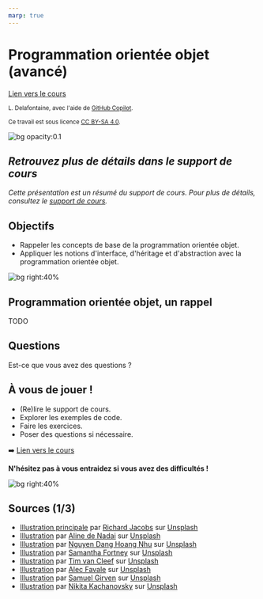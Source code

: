 ```yaml
---
marp: true
---
```


<!--
theme: custom-marp-theme
size: 16:9
paginate: true
author: L. Delafontaine, avec l'aide de GitHub Copilot
title: HEIG-VD ProgServ2 Course - Programmation orientée objet (avancé)
description: Programmation orientée objet (avancé) pour l'unité d'enseignement ProgServ2 enseigné à la HEIG-VD, Suisse
url: https://heig-vd-progserv-course.github.io/heig-vd-progserv2-course/01.01-modalites-de-lunite-denseignement/01-supports-de-cours/index.html
header: "**Programmation orientée objet (avancé)**"
footer: '[**HEIG-VD**](https://heig-vd.ch) - [ProgServ2 2025-2026](https://github.com/heig-vd-progserv-course/heig-vd-progserv2-course) - [CC BY-SA 4.0](https://github.com/heig-vd-progserv-course/heig-vd-progserv2-course/blob/main/LICENSE.md)'
headingDivider: 6
math: mathjax
-->

# Programmation orientée objet (avancé)

<!--
_class: lead
_paginate: false
-->

[Lien vers le cours][cours]

<small>L. Delafontaine, avec l'aide de
[GitHub Copilot](https://github.com/features/copilot).</small>

<small>Ce travail est sous licence [CC BY-SA 4.0][license].</small>

![bg opacity:0.1][illustration-principale]

## _Retrouvez plus de détails dans le support de cours_

<!-- _class: lead -->

_Cette présentation est un résumé du support de cours. Pour plus de détails,
consultez le [support de cours][cours]._

## Objectifs

- Rappeler les concepts de base de la programmation orientée objet.
- Appliquer les notions d'interface, d'héritage et d'abstraction avec la
  programmation orientée objet.

![bg right:40%][illustration-objectifs]

## Programmation orientée objet, un rappel

TODO

## Questions

<!-- _class: lead -->

Est-ce que vous avez des questions ?

## À vous de jouer !

- (Re)lire le support de cours.
- Explorer les exemples de code.
- Faire les exercices.
- Poser des questions si nécessaire.

➡️ [Lien vers le cours][cours]

**N'hésitez pas à vous entraidez si vous avez des difficultés !**

![bg right:40%][illustration-a-vous-de-jouer]

## Sources (1/3)

- [Illustration principale][illustration-principale] par
  [Richard Jacobs](https://unsplash.com/@rj2747) sur
  [Unsplash](https://unsplash.com/photos/grayscale-photo-of-elephants-drinking-water-8oenpCXktqQ)
- [Illustration][illustration-objectifs] par
  [Aline de Nadai](https://unsplash.com/@alinedenadai) sur
  [Unsplash](https://unsplash.com/photos/j6brni7fpvs)
- [Illustration][illustration-modalites-devaluation] par
  [Nguyen Dang Hoang Nhu](https://unsplash.com/@nguyendhn) sur
  [Unsplash](https://unsplash.com/photos/person-writing-on-white-paper-qDgTQOYk6B8)
- [Illustration][illustration-projet] par
  [Samantha Fortney](https://unsplash.com/@goldencoastgrams) sur
  [Unsplash](https://unsplash.com/photos/man-in-green-and-black-plaid-long-sleeve-shirt-holding-red-and-black-cordless-hand-drill-OGDyzpsTjyA)
- [Illustration][illustration-bibliographie-et-ressources] par
  [Tim van Cleef](https://unsplash.com/@_timvancleef) sur
  [Unsplash](https://unsplash.com/photos/wooden-ladder-by-bookshelves-1JBOZwuW7sI)
- [Illustration][illustration-exemples-de-code] par
  [Alec Favale](https://unsplash.com/@alecfavale) sur
  [Unsplash](https://unsplash.com/photos/man-wearing-gray-polo-shirt-beside-dry-erase-board-3V8xo5Gbusk)
- [Illustration][illustration-exercices] par
  [Samuel Girven](https://unsplash.com/@samuelgirven) sur
  [Unsplash](https://unsplash.com/photos/dumbbells-on-floor-VJ2s0c20qCo)
- [Illustration][illustration-a-vous-de-jouer] par
  [Nikita Kachanovsky](https://unsplash.com/@nkachanovskyyy) sur
  [Unsplash](https://unsplash.com/photos/white-sony-ps4-dualshock-controller-over-persons-palm-FJFPuE1MAOM)

<!-- URLs -->

[cours]:
	https://github.com/heig-vd-progserv-course/heig-vd-progserv2-course/tree/main/01.01-modalites-de-lunite-denseignement
[license]:
	https://github.com/heig-vd-progserv-course/heig-vd-progserv2-course/blob/main/LICENSE.md

<!-- Illustrations -->

[illustration-principale]:
	https://images.unsplash.com/photo-1517486430290-35657bdcef51?fit=crop&h=720
[illustration-objectifs]:
	https://images.unsplash.com/photo-1516389573391-5620a0263801?fit=crop&h=720
[illustration-modalites-devaluation]:
	https://images.unsplash.com/photo-1606326608606-aa0b62935f2b?fit=crop&h=720
[illustration-projet]:
	https://images.unsplash.com/photo-1608613304810-2d4dd52511a2?fit=crop&h=720
[illustration-bibliographie-et-ressources]:
	https://images.unsplash.com/photo-1554906493-4812e307243d?fit=crop&h=720
[illustration-exemples-de-code]:
	https://images.unsplash.com/photo-1532619675605-1ede6c2ed2b0?fit=crop&h=720
[illustration-exercices]:
	https://images.unsplash.com/photo-1576678927484-cc907957088c?fit=crop&h=720
[illustration-a-vous-de-jouer]:
	https://images.unsplash.com/photo-1509198397868-475647b2a1e5?fit=crop&h=720
